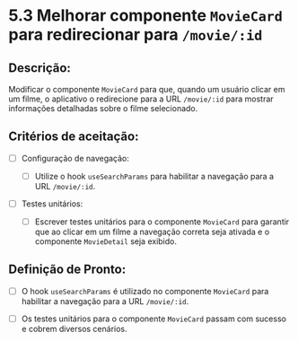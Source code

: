 # 5.3 Melhorar componente `MovieCard` para redirecionar para `/movie/:id`

## Descrição:

Modificar o componente `MovieCard` para que, quando um usuário clicar em um filme, o aplicativo o redirecione para a URL `/movie/:id` para mostrar informações detalhadas sobre o filme selecionado. 

## Critérios de aceitação:

- [ ] Configuração de navegação:

     - [ ] Utilize o hook `useSearchParams` para habilitar a navegação para a URL `/movie/:id`.

- [ ] Testes unitários:

     - [ ] Escrever testes unitários para o componente `MovieCard` para garantir que ao clicar em um filme a navegação correta seja ativada e o componente `MovieDetail` seja exibido.

## Definição de Pronto:

- [ ] O hook `useSearchParams` é utilizado no componente `MovieCard` para habilitar a navegação para a URL `/movie/:id`.

- [ ] Os testes unitários para o componente `MovieCard` passam com sucesso e cobrem diversos cenários.
